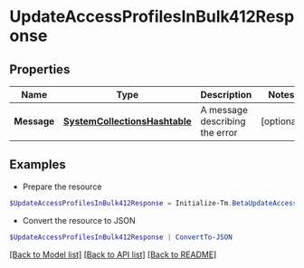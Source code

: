 # UpdateAccessProfilesInBulk412Response
## Properties

Name | Type | Description | Notes
------------ | ------------- | ------------- | -------------
**Message** | [**SystemCollectionsHashtable**](.md) | A message describing the error | [optional] 

## Examples

- Prepare the resource
```powershell
$UpdateAccessProfilesInBulk412Response = Initialize-Tm.BetaUpdateAccessProfilesInBulk412Response  -Message  API/Feature not enabled for your organization.
```

- Convert the resource to JSON
```powershell
$UpdateAccessProfilesInBulk412Response | ConvertTo-JSON
```

[[Back to Model list]](../README.md#documentation-for-models) [[Back to API list]](../README.md#documentation-for-api-endpoints) [[Back to README]](../README.md)

